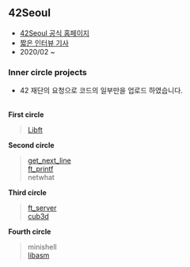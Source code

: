 ## 42Seoul
- [42Seoul 공식 홈페이지](https://42seoul.kr)<br>
- [짧은 인터뷰 기사](https://news.joins.com/article/23695249)<br>
- 2020/02 ~

### Inner circle projects
* 42 재단의 요청으로 코드의 일부만을 업로드 하였습니다.<br><br>

**First circle**
> [Libft](https://github.com/GyeongahNa/Libft)

**Second circle**
> [get_next_line](https://github.com/GyeongahNa/get_next_line)<br>
> [ft_printf](https://github.com/GyeongahNa/ft_printf)<br>
> netwhat<br>

**Third circle**
> [ft_server](https://github.com/GyeongahNa/ft_server.git)<br>
> [cub3d](https://github.com/GyeongahNa/cub3D.git)<br>

**Fourth circle**
> minishell<br>
> [libasm](https://github.com/GyeongahNa/libasm.git)<br>


